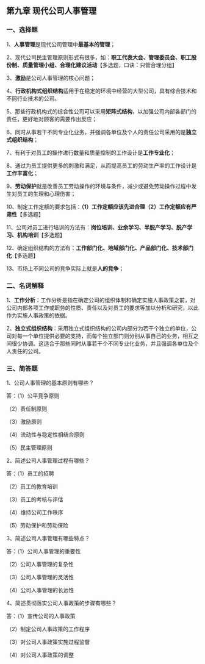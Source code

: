 ## 第九章 现代公司人事管理

### 一、选择题

1、**人事管理**是现代公司管理中**最基本的管理**；

2、现代公司民主管理原则形式有很多，如：**职工代表大会、管理委员会、职工股份制、质量管理小组、合理化建议活动**【多选题，口诀：只管合理分组】

3、**激励**是公司人事管理的核心问题；

4、**行政机构式组织结构**适用于在稳定的环境中经营的大型公司，具有综合技术和不同行业技术的公司。

5、那些行政机构式的综合性公司可以采用**矩阵式结构**，以加强公司内部各部门的责任，更好地对顾客的需要作出反应；

6、同时从事若干不同专业化业务，并强调各单位及个人的责任公司采用的是**独立式组织结构**；

7、有利于对员工的操作进行数量和质量控制的工作设计是**工作专业化**；

8、通过为员工提供更多的刺激和满足，从而提高员工的劳动生产率的工作设计是**工作丰富化**；

9、**劳动保护**就是改善员工劳动操作的环境与条件，减少或避免劳动操作过程中发生对员工的生理和心理伤害；

10、制定工作定额的要求包括：**（1）工作定额应该先进合理（2）工作定额应有严肃性**【多选题】

11、公司对员工进行培训的方法有：**岗位培训、业余学习、半脱产学习、脱产学习、机构培训**【多选题】

12、确定组织结构的方法有：**工作部门化、地域部门化、产品部门化、技术部门化**【多选题】

13、市场上不同公司的竞争实际上就是**人的竞争**；

### 二、名词解释

1、**工作分析**：工作分析是指在确定公司的组织体制和确定实施人事政策之前，对公司内部各项工作或职务的性质、责任以及对员工的要求等加以分析和研究，以此作为实施人事政策的依据。

2、**独立式组织结构**：采用独立式组织结构的公司内部分为若干个独立的单位，公司对每一个单位提供必要的支持，而每个独立部门则分别从事自己的业务，相互之间很少协调。这适合于那些同时从事若干个不同专业化业务，并且强调各单位及个人责任的公司。

### 三、简答题

1、公司人事管理的基本原则有哪些？

答：（1）公平竞争原则

（2）责任制原则

（3）激励原则

（4）流动性与稳定性相结合原则

（5）民主管理原则

2、简述公司人事管理过程有哪些？

答：（1）员工的招聘

（2）员工的教育培训

（3）员工的考核与评估

（4）维持公司工作秩序

（5）劳动保护和劳动保险

3、简述公司人事管理有哪些特点？

答：（1）公司人事管理的重要性

（2）公司人事管理的复杂性

（3）公司人事管理的灵活性

（4）公司人事管理的长远性

4、简述贯彻落实公司人事政策的步骤有哪些？

答：（1）宣传公司的人事政策

（2）制定公司人事政策的工作程序

（3）对公司人事政策实施过程监督

（4）对公司人事政策的调整